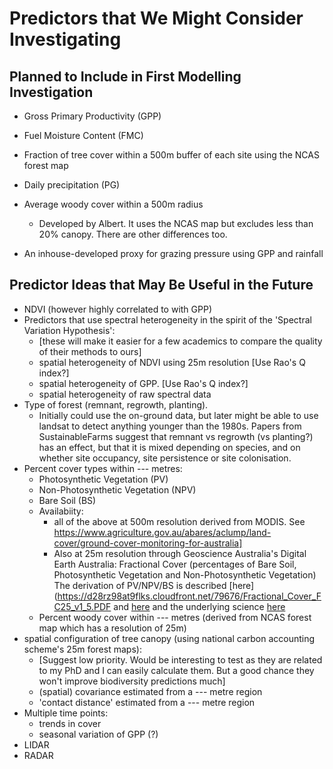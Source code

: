 # Predictors that We Might Consider Investigating
## Planned to Include in First Modelling Investigation
+ Gross Primary Productivity (GPP)
+ Fuel Moisture Content (FMC)
+ Fraction of tree cover within a 500m buffer of each site using the NCAS forest map
+ Daily precipitation (PG)
+ Average woody cover within a 500m radius
  + Developed by Albert. It uses the NCAS map but excludes less than 20% canopy. There are other differences too.
 
+ An inhouse-developed proxy for grazing pressure using GPP and rainfall

## Predictor Ideas that May Be Useful in the Future 
+ NDVI (however highly correlated to with GPP)
+ Predictors that use spectral heterogeneity in the spirit of the 'Spectral Variation Hypothesis':
  +  [these will make it easier for a few academics to compare the quality of their methods to ours]
  + spatial heterogeneity of NDVI using 25m resolution [Use Rao's Q index?]
  + spatial heterogeneity of GPP. [Use Rao's Q index?]
  + spatial heterogeneity of raw spectral data
+ Type of forest (remnant, regrowth, planting). 
  + Initially could use the on-ground data, but later might be able to use landsat to detect anything younger than the 1980s. Papers from SustainableFarms suggest that remnant vs regrowth (vs planting?) has an effect, but that it is mixed depending on species, and on whether site occupancy, site persistence or site colonisation.
+ Percent cover types within --- metres:
  + Photosynthetic Vegetation (PV)
  + Non-Photosynthetic Vegetation (NPV)
  + Bare Soil (BS) 
  + Availabiity:
     + all of the above at 500m resolution derived from MODIS. See https://www.agriculture.gov.au/abares/aclump/land-cover/ground-cover-monitoring-for-australia]  
     + Also at 25m resolution through Geoscience Australia's Digital Earth Australia: Fractional Cover (percentages of Bare Soil, Photosynthetic Vegetation and Non-Photosynthetic Vegetation) The derivation of PV/NPV/BS is described [here](https://d28rz98at9flks.cloudfront.net/79676/Fractional_Cover_FC25_v1_5.PDF
and [here](http://data.auscover.org.au/xwiki/bin/view/Product+pages/Landsat+Seasonal+Fractional+Cover) 
and the underlying science [here](https://www.sciencedirect.com/science/article/pii/S0034425715000395) 
  + Percent woody cover within --- metres  (derived from NCAS forest map which has a resolution of 25m)
+ spatial configuration of tree canopy (using national carbon accounting scheme's 25m forest maps):
  + [Suggest low priority. Would be interesting to test as they are related to my PhD and I can easily calculate them. But a good chance they won't improve biodiversity predictions much]
  + (spatial) covariance estimated from a --- metre region
  + 'contact distance' estimated from a --- metre region
+ Multiple time points:
  + trends in cover
  + seasonal variation of GPP (?)
+ LIDAR
+ RADAR

